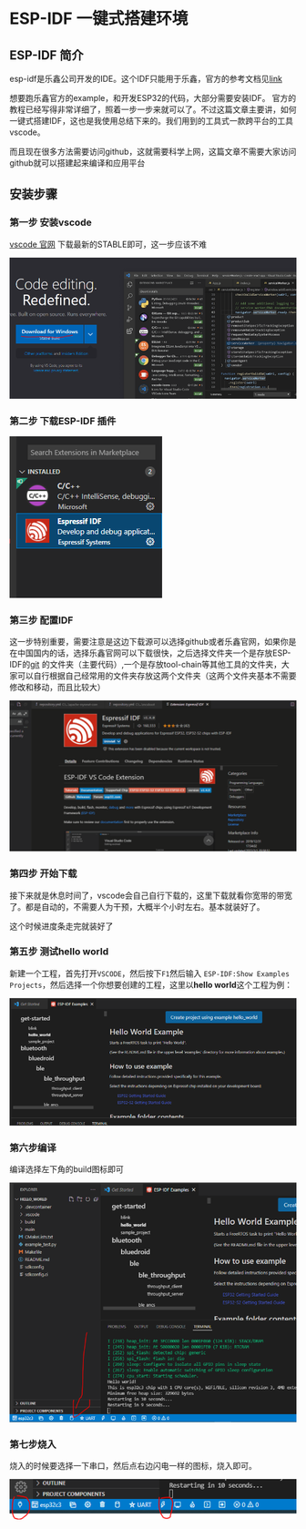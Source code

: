 #  ESP-IDF 一键式搭建环境

##  ESP-IDF 简介

esp-idf是乐鑫公司开发的IDE。这个IDF只能用于乐鑫，官方的参考文档见[link](https://docs.espressif.com/projects/esp-idf/zh_CN/latest/esp32c3/get-started/linux-macos-setup.html)

想要跑乐鑫官方的example，和开发ESP32的代码，大部分需要安装IDF。 官方的教程已经写得非常详细了，照着一步一步来就可以了。不过这篇文章主要讲，如何一键式搭建IDF，这也是我使用总结下来的。我们用到的工具式一款跨平台的工具vscode。

而且现在很多方法需要访问github，这就需要科学上网，这篇文章不需要大家访问github就可以搭建起来编译和应用平台

## 安装步骤

### 第一步 安装vscode

[vscode 官网](https://code.visualstudio.com/) 下载最新的STABLE即可，这一步应该不难

![image-20220322221744202](images/image-20220322221744202.png)

###  第二步 下载ESP-IDF 插件

![image-20220322222627231](images/image-20220322222627231.png)

### 第三步 配置IDF

这一步特别重要，需要注意是这边下载源可以选择github或者乐鑫官网，如果你是在中国国内的话，选择乐鑫官网可以下载很快，之后选择文件夹一个是存放ESP-IDF的[git](https://github.com/espressif/esp-idf) 的文件夹（主要代码）,一个是存放tool-chain等其他工具的文件夹，大家可以自行根据自己经常用的文件夹存放这两个文件夹（这两个文件夹基本不需要修改和移动，而且比较大）

![动画](images\动画.gif)

### 第四步 开始下载
接下来就是休息时间了，vscode会自己自行下载的，这里下载就看你宽带的带宽了。都是自动的，不需要人为干预，大概半个小时左右。基本就装好了。

这个时候进度条走完就装好了

### 第五步 测试hello world

新建一个工程，首先打开`VSCODE`，然后按下`F1`然后输入 `ESP-IDF:Show Examples Projects`，然后选择一个你想要创建的工程，这里以**hello world**这个工程为例：



![image-20220322231953083](images/image-20220322231953083.png)

###  第六步编译

编译选择左下角的build图标即可

![image-20220322232142125](images/image-20220322232142125.png)

###  第七步烧入

烧入的时候要选择一下串口，然后点右边闪电一样的图标，烧入即可。

![image-20220322232913465](images/image-20220322232913465.png)
